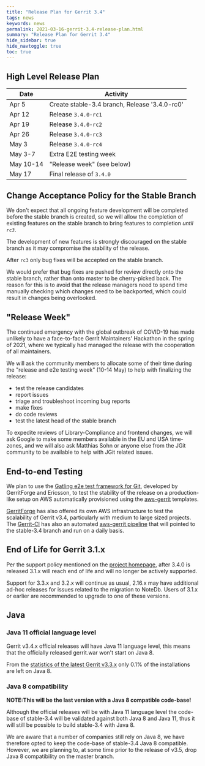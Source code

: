 ```yaml
---
title: "Release Plan for Gerrit 3.4"
tags: news
keywords: news
permalink: 2021-03-16-gerrit-3.4-release-plan.html
summary: "Release Plan for Gerrit 3.4"
hide_sidebar: true
hide_navtoggle: true
toc: true
---
```


## High Level Release Plan

| Date      | Activity                                           |
|-----------|----------------------------------------------------|
| Apr 5     | Create stable-3.4 branch, Release '3.4.0-rc0'      |
| Apr 12    | Release `3.4.0-rc1`                                |
| Apr 19    | Release `3.4.0-rc2`                                |
| Apr 26    | Release `3.4.0-rc3`                                |
| May 3     | Release `3.4.0-rc4`                                |
| May 3-7   | Extra E2E testing week                             |
| May 10-14 | "Release week" (see below)                         |
| May 17    | Final release of `3.4.0`                           |

## Change Acceptance Policy for the Stable Branch

We don't expect that all ongoing feature development will be completed before
the stable branch is created, so we will allow the completion of existing features
on the stable branch to bring features to completion *until `rc3`*.

The development of new features is strongly discouraged on the stable branch
as it may compromise the stability of the release.

After `rc3` only bug fixes will be accepted on the stable branch.

We would prefer that bug fixes are pushed for review directly onto the stable
branch, rather than onto master to be cherry-picked back. The reason for this
is to avoid that the release managers need to spend time manually checking
which changes need to be backported, which could result in changes being
overlooked.

## "Release Week"

The continued emergency with the global outbreak of COVID-19 has made unlikely
to have a face-to-face Gerrit Maintainers' Hackathon in the spring of 2021,
where we typically had managed the release with the cooperation of all
maintainers.

We will ask the community members to allocate some of their time during the
"release and e2e testing week" (10-14 May) to help with finalizing the release:

- test the release candidates
- report issues
- triage and troubleshoot incoming bug reports
- make fixes
- do code reviews
- test the latest head of the stable branch

To expedite reviews of Library-Compliance and frontend changes, we will ask
Google to make some members available in the EU and USA time-zones, and we will
also ask Matthias Sohn or anyone else from the JGit community to be available to
help with JGit related issues.

## End-to-end Testing

We plan to use the
[Gatling e2e test framework for Git](https://gerrit-review.googlesource.com/Documentation/dev-e2e-tests.html),
developed by GerritForge and Ericsson, to test the stability of the release on a production-like
setup on AWS automatically provisioned using the [aws-gerrit](https://gerrit.googlesource.com/aws-gerrit)
templates.

[GerritForge](https://www.gerritforge.com) has also offered its own AWS infrastructure to test the
scalability of Gerrit v3.4, particularly with medium to large sized projects.
The [Gerrit-CI](https://gerrit-ci.gerritforge.com) has also an automated
[aws-gerrit pipeline](https://gerrit-ci.gerritforge.com/job/gatling-gerrit-test/)
that will pointed to the stable-3.4 branch and run on a daily basis.

## End of Life for Gerrit 3.1.x

Per the support policy mentioned on the
[project homepage](https://www.gerritcodereview.com/support.html#supported-versions),
after 3.4.0 is released 3.1.x will reach end of life and will no longer be
actively supported.

Support for 3.3.x and 3.2.x will continue as usual, 2.16.x may have additional ad-hoc
releases for issues related to the migration to NoteDb.
Users of 3.1.x or earlier are recommended to upgrade to one of these versions.

## Java

### Java 11 official language level

Gerrit v3.4.x official releases will have Java 11 language level, this means
that the officially released gerrit.war won't start on Java 8.

From the [statistics of the latest Gerrit v3.3.x](https://www.gerritcodereview.com/2021-03-09-esc-minutes.html#gerrit-v33-and-double-release-on-java-8)
only 0.1% of the installations are left on Java 8.

### Java 8 compatibility

__NOTE:This will be the last version with a Java 8 compatible code-base!__

Although the official releases will be with Java 11 language level the
code-base of stable-3.4 will be validated against both Java 8 and Java 11,
thus it will still be possible to build stable-3.4 with Java 8.

We are aware that a number of companies still rely on Java 8, we have
therefore opted to keep the code-base of stable-3.4 Java 8 compatible.
However, we are planning to, at some time prior to the release of v3.5, drop Java 8
compatibility on the master branch.
